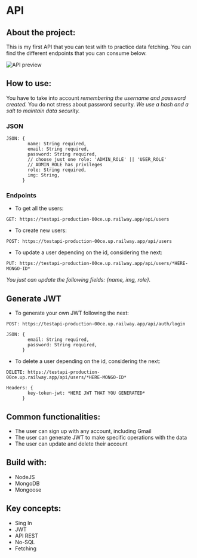 # API

## About the project:

This is my first API that you can test with to practice data fetching. You can find the different endpoints that you can consume below.

![API preview](https://i.imgur.com/gMD1umo.png)

## How to use:

You have to take into account _remembering the username and password created._ You do not stress about password security. _We use a hash and a salt to maintain data security._

### JSON

```
JSON: { 
        name: String required,
        email: String required,
        password: String required,
        // choose just one role: 'ADMIN_ROLE' || 'USER_ROLE'
        // ADMIN_ROLE has privileges
        role: String required,
        img: String,
      }
```

### Endpoints

- To get all the users:
```
GET: https://testapi-production-00ce.up.railway.app/api/users
```

- To create new users:
```
POST: https://testapi-production-00ce.up.railway.app/api/users
```

- To update a user depending on the id, considering the next:
```
PUT: https://testapi-production-00ce.up.railway.app/api/users/*HERE-MONGO-ID*
```

_You just can update the following fields: {name, img, role}._

## Generate JWT

- To generate your own JWT following the next:
```
POST: https://testapi-production-00ce.up.railway.app/api/auth/login
```

```
JSON: { 
        email: String required,
        password: String required,
      }
```

- To delete a user depending on the id, considering the next:
```
DELETE: https://testapi-production-00ce.up.railway.app/api/users/*HERE-MONGO-ID*
```

```
Headers: { 
        key-token-jwt: *HERE JWT THAT YOU GENERATED*
      }
```

## Common functionalities:

- The user can sign up with any account, including Gmail
- The user can generate JWT to make specific operations with the data
- The user can update and delete their account

## Build with:

- NodeJS
- MongoDB
- Mongoose

## Key concepts:

- Sing In
- JWT
- API REST
- No-SQL
- Fetching